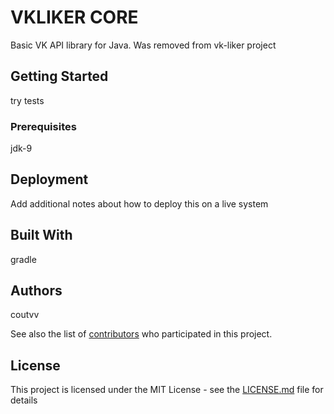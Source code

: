 # VKLIKER CORE

Basic VK API library for Java. Was removed from vk-liker project

## Getting Started

try tests

### Prerequisites

jdk-9


## Deployment

Add additional notes about how to deploy this on a live system

## Built With

gradle

## Authors
coutvv

See also the list of [contributors](https://github.com/coutvv/vk-liker-core/contributors) who participated in this project.

## License

This project is licensed under the MIT License - see the [LICENSE.md](LICENSE.md) file for details

